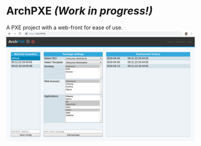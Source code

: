 # ArchPXE *(Work in progress!)*
A PXE project with a web-front for ease of use.
![screenshot](screenshot.png)
